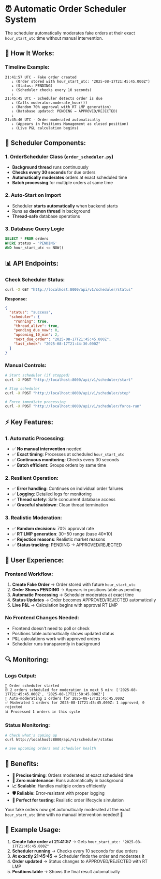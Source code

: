 # ⏰ Automatic Order Scheduler System

The scheduler automatically moderates fake orders at their exact `hour_start_utc` time without manual intervention.

## 🤖 **How It Works:**

### **Timeline Example:**
```
21:41:57 UTC - Fake order created
   ↓ (Order stored with hour_start_utc: "2025-08-17T21:45:45.000Z")
   ↓ (Status: PENDING)
   ↓ (Scheduler checks every 10 seconds)
   ↓
21:45:45 UTC - Scheduler detects order is due
   ↓ (Calls moderator.moderate_hour())
   ↓ (Random 70% approval with RT LMP generation)
   ↓ (Database updated: PENDING → APPROVED/REJECTED)
   ↓
21:45:46 UTC - Order moderated automatically
   ↓ (Appears in Positions Management as closed position)
   ↓ (Live P&L calculation begins)
```

## 🔧 **Scheduler Components:**

### **1. OrderScheduler Class (`order_scheduler.py`)**
- **Background thread** runs continuously
- **Checks every 30 seconds** for due orders
- **Automatically moderates** orders at exact scheduled time
- **Batch processing** for multiple orders at same time

### **2. Auto-Start on Import**
- Scheduler **starts automatically** when backend starts
- Runs as **daemon thread** in background
- **Thread-safe** database operations

### **3. Database Query Logic**
```sql
SELECT * FROM orders 
WHERE status = 'PENDING' 
AND hour_start_utc <= NOW()
```

## 📊 **API Endpoints:**

### **Check Scheduler Status:**
```bash
curl -X GET "http://localhost:8000/api/v1/scheduler/status"
```

**Response:**
```json
{
  "status": "success",
  "scheduler": {
    "running": true,
    "thread_alive": true,
    "pending_due_now": 0,
    "upcoming_10_min": 2,
    "next_due_order": "2025-08-17T21:45:45.000Z",
    "last_check": "2025-08-17T21:44:30.000Z"
  }
}
```

### **Manual Controls:**
```bash
# Start scheduler (if stopped)
curl -X POST "http://localhost:8000/api/v1/scheduler/start"

# Stop scheduler  
curl -X POST "http://localhost:8000/api/v1/scheduler/stop"

# Force immediate processing
curl -X POST "http://localhost:8000/api/v1/scheduler/force-run"
```

## ⚡ **Key Features:**

### **1. Automatic Processing:**
- ✅ **No manual intervention** needed
- ✅ **Exact timing**: Processes at scheduled `hour_start_utc`
- ✅ **Continuous monitoring**: Checks every 30 seconds
- ✅ **Batch efficient**: Groups orders by same time

### **2. Resilient Operation:**
- ✅ **Error handling**: Continues on individual order failures
- ✅ **Logging**: Detailed logs for monitoring
- ✅ **Thread safety**: Safe concurrent database access
- ✅ **Graceful shutdown**: Clean thread termination

### **3. Realistic Moderation:**
- ✅ **Random decisions**: 70% approval rate
- ✅ **RT LMP generation**: $30-$50 range (base $40 ±$10)
- ✅ **Rejection reasons**: Realistic market reasons
- ✅ **Status tracking**: PENDING → APPROVED/REJECTED

## 🎯 **User Experience:**

### **Frontend Workflow:**
1. **Create Fake Order** → Order stored with future `hour_start_utc`
2. **Order Shows PENDING** → Appears in positions table as pending
3. **Automatic Processing** → Scheduler moderates at exact time
4. **Status Updates** → Order becomes APPROVED/REJECTED automatically
5. **Live P&L** → Calculation begins with approval RT LMP

### **No Frontend Changes Needed:**
- Frontend doesn't need to poll or check
- Positions table automatically shows updated status
- P&L calculations work with approved orders
- Scheduler runs transparently in background

## 🔍 **Monitoring:**

### **Logs Output:**
```
🚀 Order scheduler started
⏰ 2 orders scheduled for moderation in next 5 min: ['2025-08-17T21:45:45.000Z', '2025-08-17T21:50:45.000Z']
🤖 Auto-moderating 1 orders for 2025-08-17T21:45:45.000Z
✅ Moderated 1 orders for 2025-08-17T21:45:45.000Z: 1 approved, 0 rejected
📊 Processed 1 orders in this cycle
```

### **Status Monitoring:**
```bash
# Check what's coming up
curl http://localhost:8000/api/v1/scheduler/status

# See upcoming orders and scheduler health
```

## 🚀 **Benefits:**

- **🎯 Precise timing**: Orders moderated at exact scheduled time
- **🔄 Zero maintenance**: Runs automatically in background  
- **📈 Scalable**: Handles multiple orders efficiently
- **🛡️ Reliable**: Error-resistant with proper logging
- **🧪 Perfect for testing**: Realistic order lifecycle simulation

Your fake orders now get automatically moderated at the exact `hour_start_utc` time with no manual intervention needed! 🎉

## 🔧 **Example Usage:**

1. **Create fake order at 21:41:57** → Gets `hour_start_utc: "2025-08-17T21:45:45.000Z"`
2. **Scheduler running** → Checks every 10 seconds for due orders  
3. **At exactly 21:45:45** → Scheduler finds the order and moderates it
4. **Order updated** → Status changes to APPROVED/REJECTED with RT LMP
5. **Positions table** → Shows the final result automatically